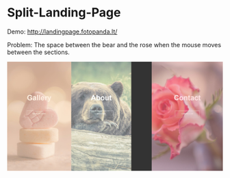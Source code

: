 # Split-Landing-Page

Demo: http://landingpage.fotopanda.lt/

Problem: The space between the bear and the rose when the mouse moves between the sections.

<img src="https://github.com/GretaGur/Split-Landing-Page/blob/master/problem.jpg">
